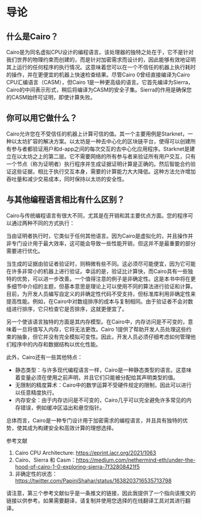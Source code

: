 # 导论
## 什么是Cairo？

Cairo是为同名虚拟CPU设计的编程语言。该处理器的独特之处在于，它不是针对我们世界的物理约束而创建的，而是针对加密需求而设计的，因此能够有效地证明其上运行的任何程序的执行情况。这意味着您可以在一个不信任的机器上执行耗时的操作，并在更便宜的机器上快速检查结果。尽管Cairo 0曾经直接编译为Cairo CPU汇编语言（CASM），但Cairo 1是一种更高级的语言。它首先编译为Sierra，Cairo的中间表示形式，稍后将编译为CASM的安全子集。Sierra的作用是确保您的CASM始终可证明，即使计算失败。

## 你可以用它做什么？

Cairo允许您在不受信任的机器上计算可信的值。其一个主要用例是Starknet，一种以太坊扩容的解决方案。以太坊是一种去中心化的区块链平台，使得可以创建所有参与者都验证用户和d-app之间的每次交互的去中心化应用程序。Starknet是建立在以太坊之上的第二层。它不需要网络的所有参与者来验证所有用户交互，只有一个节点（称为证明者）执行程序并生成证据证明计算是正确的。然后智能合约验证这些证据，相比于执行交互本身，需要的计算能力大大降低。这种方法允许增加吞吐量和减少交易成本，同时保持以太坊的安全性。

## 与其他编程语言相比有什么区别？

Cairo与传统编程语言有很大不同，尤其是在开销和其主要优点方面。您的程序可以通过两种不同的方式执行：

当由证明者执行时，它类似于任何其他语言。因为Cairo是虚拟化的，并且操作并非专门设计用于最大效率，这可能会导致一些性能开销，但这并不是最重要的部分需要进行优化。

当生成的证据由验证者验证时，则稍微有些不同。这必须尽可能便宜，因为它可能在许多非常小的机器上进行验证。幸运的是，验证比计算快，而Cairo具有一些独特的优势，可以进一步改善。一个值得注意的例子是非确定性。这是本书中将在更多细节中介绍的主题，但基本意思是理论上可以使用不同的算法进行验证和计算。目前，为开发人员编写自定义的非确定性代码不受支持，但标准库利用非确定性来提高性能。例如，在Cairo中对数组排序的成本与复制相同。由于验证者不会对数组进行排序，它只检查它是否排序，这就更便宜了。

另一个使该语言独特的方面是其内存模型。在Cairo中，内存访问是不可变的，意味着一旦将值写入内存，它将无法更改。Cairo 1提供了帮助开发人员处理这些约束的抽象，但它并没有完全模拟可变性。因此，开发人员必须仔细考虑如何管理他们程序中的内存和数据结构以优化性能。

此外，Cairo还有一些其他特点：

- 静态类型：与许多现代编程语言一样，Cairo是一种静态类型的语言。这意味着变量必须在使用之前声明，并且它们只能被分配给其声明类型的值。
- 无限制的精度算术：Cairo中的数学运算不受硬件规定的限制，因此可以进行以任意精度执行。
- 内存安全：由于内存访问是不可变的，Cairo几乎可以完全避免许多常见的内存错误，例如缓冲区溢出和悬空指针。

总体而言，Cairo是一种专门设计用于加密需求的编程语言，并且具有独特的优势，使其成为构建安全和高效计算的理想选择。

参考文献
1. Cairo CPU Architecture: https://eprint.iacr.org/2021/1063
2. Cairo、Sierra 和 Casm：https://medium.com/nethermind-eth/under-the-hood-of-cairo-1-0-exploring-sierra-7f32808421f5
3. 非确定性的状态：https://twitter.com/PapiniShahar/status/1638203716535713798

请注意，第三个参考文献似乎是一条推文的链接，因此我提供了一个指向该推文的链接以供参考。如果需要翻译，请复制并使用您选择的在线翻译工具对其进行翻译。

